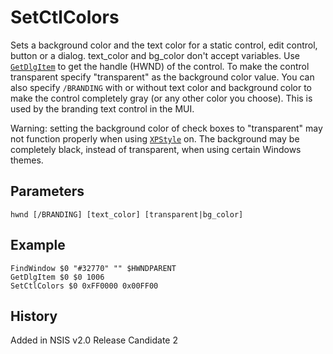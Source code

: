 # SetCtlColors

Sets a background color and the text color for a static control, edit control, button or a dialog. text\_color and bg\_color don't accept variables. Use [`GetDlgItem`][1] to get the handle (HWND) of the control. To make the control transparent specify "transparent" as the background color value. You can also specify `/BRANDING` with or without text color and background color to make the control completely gray (or any other color you choose). This is used by the branding text control in the MUI.

Warning: setting the background color of check boxes to "transparent" may not function properly when using [`XPStyle`][2] on. The background may be completely black, instead of transparent, when using certain Windows themes.

## Parameters

    hwnd [/BRANDING] [text_color] [transparent|bg_color]

## Example

    FindWindow $0 "#32770" "" $HWNDPARENT
    GetDlgItem $0 $0 1006
    SetCtlColors $0 0xFF0000 0x00FF00

## History

Added in NSIS v2.0 Release Candidate 2

[1]: GetDlgItem.md
[2]: XPStyle.md